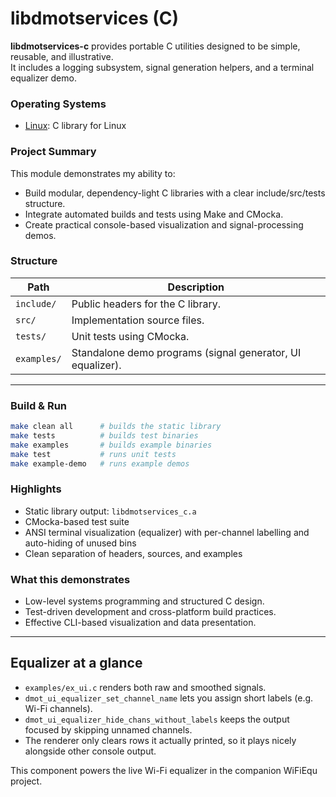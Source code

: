 # libdmotservices (C)

**libdmotservices-c** provides portable C utilities designed to be simple, reusable, and illustrative.  
It includes a logging subsystem, signal generation helpers, and a terminal equalizer demo.

### Operating Systems

- [Linux](linux/README.md): C library for Linux


### Project Summary
This module demonstrates my ability to:
- Build modular, dependency-light C libraries with a clear include/src/tests structure.
- Integrate automated builds and tests using Make and CMocka.
- Create practical console-based visualization and signal-processing demos.


### Structure
| Path | Description |
|------|--------------|
| `include/` | Public headers for the C library. |
| `src/` | Implementation source files. |
| `tests/` | Unit tests using CMocka. |
| `examples/` | Standalone demo programs (signal generator, UI equalizer). |

---
### Build & Run
```bash
make clean all      # builds the static library
make tests          # builds test binaries
make examples       # builds example binaries
make test           # runs unit tests
make example-demo   # runs example demos
```

### Highlights
- Static library output: `libdmotservices_c.a`
- CMocka-based test suite
- ANSI terminal visualization (equalizer) with per-channel labelling and auto-hiding of unused bins
- Clean separation of headers, sources, and examples

### What this demonstrates
- Low-level systems programming and structured C design.
- Test-driven development and cross-platform build practices.
- Effective CLI-based visualization and data presentation.

---

## Equalizer at a glance

- `examples/ex_ui.c` renders both raw and smoothed signals.
- `dmot_ui_equalizer_set_channel_name` lets you assign short labels (e.g. Wi-Fi channels).
- `dmot_ui_equalizer_hide_chans_without_labels` keeps the output focused by skipping unnamed channels.
- The renderer only clears rows it actually printed, so it plays nicely alongside other console output.

This component powers the live Wi-Fi equalizer in the companion WiFiEqu project.
